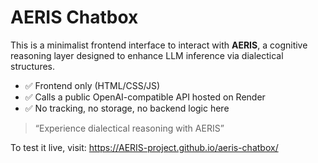 # AERIS Chatbox

This is a minimalist frontend interface to interact with **AERIS**, a cognitive reasoning layer designed to enhance LLM inference via dialectical structures.

- ✅ Frontend only (HTML/CSS/JS)
- ✅ Calls a public OpenAI-compatible API hosted on Render
- ✅ No tracking, no storage, no backend logic here

> “Experience dialectical reasoning with AERIS”

To test it live, visit: https://AERIS-project.github.io/aeris-chatbox/
